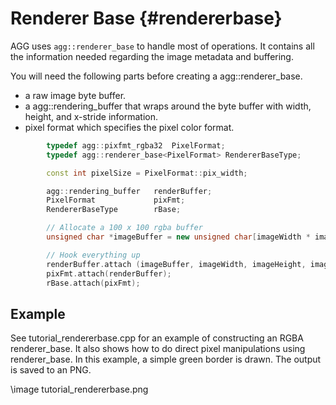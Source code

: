 Renderer Base {#rendererbase}
=============================

AGG uses `agg::renderer_base` to handle most of operations.  It contains all
the information needed regarding the image metadata and buffering.

You will need the following parts before creating a agg::renderer_base.

* a raw image byte buffer.
* a agg::rendering_buffer that wraps around the byte buffer with width, height, and x-stride information.
* pixel format which specifies the pixel color format.


```cpp
        typedef agg::pixfmt_rgba32  PixelFormat;
        typedef agg::renderer_base<PixelFormat> RendererBaseType;

        const int pixelSize = PixelFormat::pix_width;

        agg::rendering_buffer   renderBuffer;
        PixelFormat             pixFmt;
        RendererBaseType        rBase;

        // Allocate a 100 x 100 rgba buffer
        unsigned char *imageBuffer = new unsigned char[imageWidth * imageHeight * pixelSize];

        // Hook everything up
        renderBuffer.attach (imageBuffer, imageWidth, imageHeight, imageWidth * pixelSize);
        pixFmt.attach(renderBuffer);
        rBase.attach(pixFmt);
```

Example
-------

See tutorial_rendererbase.cpp for an example of constructing an RGBA renderer_base. 
It also shows how to do direct pixel manipulations using renderer_base.  In this
example, a simple green border is drawn.  The output is saved to an PNG.

\image tutorial_rendererbase.png
